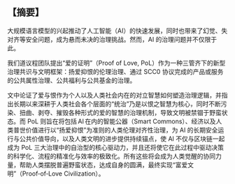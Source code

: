 ## 【摘要】

大规模语言模型的兴起推动了人工智能（AI）的快速发展，同时也带来了幻觉、失对齐等安全问题，成为悬而未决的治理挑战。然而，AI 的治理问题并不仅限于此。

我们道议程团队提出“爱的证明”（Proof of Love, PoL）作为一种三管齐下的新型治理共识与文明框架：扬爱抑恨的伦理治理、通过 SCC0 协议完成的产品或服务的公共属性治理、公共福利与公共基金的治理。

文中论证了爱与恨作为个人以及人类社会内在的对立智慧如何塑造治理逻辑，并指出长期以来深耕于人类社会各个层面的“统治”乃是以恨之智慧为核心，同时不断污染、扭曲、剥夺、摧毁各种形式的爱的智慧的治理机制，导致文明被禁锢于野蛮状态。而 PoL 则旨在将包括 AI 在内的智能公器（Smart Commons）、经济以及人类普世价值进行以“扬爱抑恨”为准则的人类伦理对齐性治理，为 AI 的长期安全运行与公共价值导向，以及人类文明的进步提供持续锚点，使 AI 不仅与区块链一起成为 PoL 三大治理中的自治型的核心驱动力，并且还将使它在此过程中驱动决策的科学化、流程的精准化与效率的极致化。所有这些将会成为人类觉醒的协同力量，帮助人类摆脱普遍野蛮状态，达成自身的圆满，最终实现“富爱文明”（Proof‑of‑Love Civilization）。
